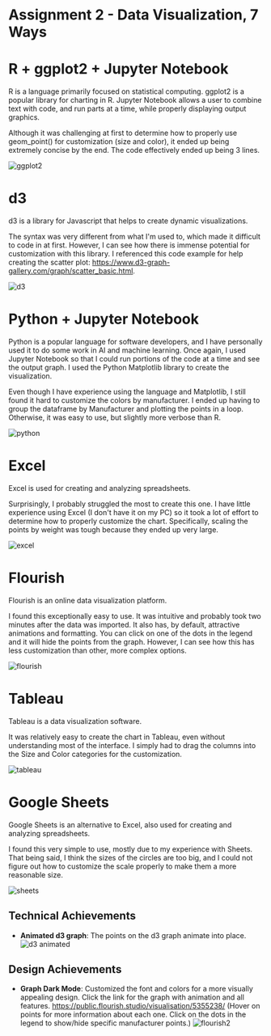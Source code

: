 Assignment 2 - Data Visualization, 7 Ways  
===

# R + ggplot2 + Jupyter Notebook

R is a language primarily focused on statistical computing. ggplot2 is a popular library for charting in R. Jupyter Notebook allows a user to combine text with code, and run parts at a time, while properly displaying output graphics.

Although it was challenging at first to determine how to properly use geom_point() for customization (size and color), it ended up being extremely concise by the end. The code effectively ended up being 3 lines.

![ggplot2](/r-ggplot/r%20ggplot%20graph.PNG)

# d3
d3 is a library for Javascript that helps to create dynamic visualizations.

The syntax was very different from what I'm used to, which made it difficult to code in at first. However, I can see how there is immense potential for customization with this library. I referenced this code example for help creating the scatter plot: https://www.d3-graph-gallery.com/graph/scatter_basic.html.

![d3](/img/d3graph.PNG)

# Python + Jupyter Notebook

Python is a popular language for software developers, and I have personally used it to do some work in AI and machine learning. Once again, I used Jupyter Notebook so that I could run portions of the code at a time and see the output graph. I used the Python Matplotlib library to create the visualization.

Even though I have experience using the language and Matplotlib, I still found it hard to customize the colors by manufacturer. I ended up having to group the dataframe by Manufacturer and plotting the points in a loop. Otherwise, it was easy to use, but slightly more verbose than R.

![python](/python/python%20graph.PNG)

# Excel

Excel is used for creating and analyzing spreadsheets. 

Surprisingly, I probably struggled the most to create this one. I have little experience using Excel (I don't have it on my PC) so it took a lot of effort to determine how to properly customize the chart. Specifically, scaling the points by weight was tough because they ended up very large.

![excel](/excel/graph.PNG)

# Flourish

Flourish is an online data visualization platform.

I found this exceptionally easy to use. It was intuitive and probably took two minutes after the data was imported. It also has, by default, attractive animations and formatting. You can click on one of the dots in the legend and it will hide the points from the graph. However, I can see how this has less customization than other, more complex options.

![flourish](/flourish/Flourish%20Graph.png)

# Tableau

Tableau is a data visualization software.

It was relatively easy to create the chart in Tableau, even without understanding most of the interface. I simply had to drag the columns into the Size and Color categories for the customization.

![tableau](/tableau/tableau%20graph.PNG)

# Google Sheets

Google Sheets is an alternative to Excel, also used for creating and analyzing spreadsheets.

I found this very simple to use, mostly due to my experience with Sheets. That being said, I think the sizes of the circles are too big, and I could not figure out how to customize the scale properly to make them a more reasonable size.

![sheets](/google%20sheets/graph.PNG)

## Technical Achievements
- **Animated d3 graph**: The points on the d3 graph animate into place. 
![d3 animated](d3/d3anim.gif)

## Design Achievements
- **Graph Dark Mode**: Customized the font and colors for a more visually appealing design. Click the link for the graph with animation and all features. https://public.flourish.studio/visualisation/5355238/ (Hover on points for more information about each one. Click on the dots in the legend to show/hide specific manufacturer points.)
![flourish2](/img/flourishgraph2.png)
